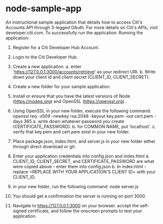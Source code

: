 # node-sample-app
An instructional sample application that details how to access Citi's Accounts API through 3-legged OAuth. For more details on Citi's APIs, visit developer.citi.com.
To successfully run the application:
Running the application:

1. Register for a Citi Developer Hub Account.

2. Login to the Citi Developer Hub.

3. Create a new application.
 a. enter 'https://127.0.0.1:3000/accounts/retrieve' as your redirect URI.
 b. Write down your client id and client secret (CLIENT_ID, CLIENT_SECRET).

4. Create a new folder for your sample application.

5. Install or ensure that you have the latest versions of Node (https://nodejs.org) and OpenSSL (https://openssl.org).

6. Using OpenSSL in your new folder, execute the following command: openssl req -x509 -newkey rsa:2048 -keyout key.pem -out cert.pem -days 365
	a. write down whatever password you create (CERTIFICATE_PASSWORD).
	b. for COMMON NAME, put 'localhost'.
	c. verify that key.pem and cert.pem exist in your new folder.

7. Place package.json, index.html, and server.js in your new folder either through direct download or git.

8. Enter your application credentials into config.json and index.html
  a. CLIENT_ID, CLIENT_SECRET, and CERTIFICATE_PASSWORD are what were copied above - enter them into config.json
  b. In index.html - replace <REPLACE WITH YOUR APPLICATION'S CLIENT ID> with your CLIENT_ID.

9. in your new folder, run the following command: node server.js

10. You should get a confirmation the server is running on port 3000.

11. Navigate to https://127.0.0.1:3000 on your browser. accept the self-signed certificate, and follow the onscreen prompts to test your application.
